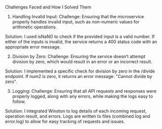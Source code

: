 Challenges Faced and How I Solved Them
1. Handling Invalid Input:
Challenge: Ensuring that the microservice properly handles invalid input, such as non-numeric values for arithmetic operations.

Solution: I used isNaN() to check if the provided input is a valid number. If either of the inputs is invalid, the service returns a 400 status code with an appropriate error message.

2. Division by Zero:
Challenge: Ensuring the service doesn’t attempt division by zero, which would result in an error or an incorrect result.

Solution: I implemented a specific check for division by zero in the /divide endpoint. If num2 is zero, it returns an error message: "Cannot divide by zero".

3. Logging:
Challenge: Ensuring that all API requests and responses were properly logged, along with any errors, while making the logs easy to follow.

Solution: I integrated Winston to log details of each incoming request, operation result, and errors. Logs are written to files (combined.log and error.log) to allow for easy tracking of requests and issues.

